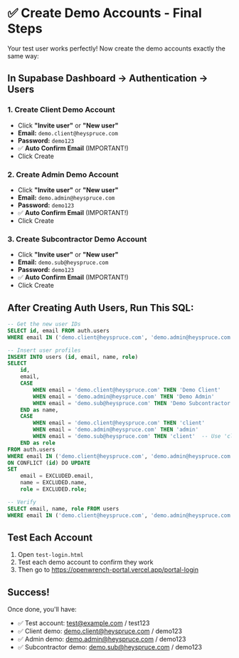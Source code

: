 # ✅ Create Demo Accounts - Final Steps

Your test user works perfectly! Now create the demo accounts exactly the same way:

## In Supabase Dashboard → Authentication → Users

### 1. Create Client Demo Account
- Click **"Invite user"** or **"New user"**
- **Email:** `demo.client@heyspruce.com`
- **Password:** `demo123`
- ✅ **Auto Confirm Email** (IMPORTANT!)
- Click Create

### 2. Create Admin Demo Account
- Click **"Invite user"** or **"New user"**
- **Email:** `demo.admin@heyspruce.com`
- **Password:** `demo123`
- ✅ **Auto Confirm Email** (IMPORTANT!)
- Click Create

### 3. Create Subcontractor Demo Account
- Click **"Invite user"** or **"New user"**
- **Email:** `demo.sub@heyspruce.com`
- **Password:** `demo123`
- ✅ **Auto Confirm Email** (IMPORTANT!)
- Click Create

## After Creating Auth Users, Run This SQL:

```sql
-- Get the new user IDs
SELECT id, email FROM auth.users 
WHERE email IN ('demo.client@heyspruce.com', 'demo.admin@heyspruce.com', 'demo.sub@heyspruce.com');

-- Insert user profiles
INSERT INTO users (id, email, name, role)
SELECT 
    id, 
    email,
    CASE 
        WHEN email = 'demo.client@heyspruce.com' THEN 'Demo Client'
        WHEN email = 'demo.admin@heyspruce.com' THEN 'Demo Admin'
        WHEN email = 'demo.sub@heyspruce.com' THEN 'Demo Subcontractor'
    END as name,
    CASE 
        WHEN email = 'demo.client@heyspruce.com' THEN 'client'
        WHEN email = 'demo.admin@heyspruce.com' THEN 'admin'
        WHEN email = 'demo.sub@heyspruce.com' THEN 'client'  -- Use 'client' role for subcontractor
    END as role
FROM auth.users 
WHERE email IN ('demo.client@heyspruce.com', 'demo.admin@heyspruce.com', 'demo.sub@heyspruce.com')
ON CONFLICT (id) DO UPDATE 
SET 
    email = EXCLUDED.email,
    name = EXCLUDED.name,
    role = EXCLUDED.role;

-- Verify
SELECT email, name, role FROM users 
WHERE email IN ('demo.client@heyspruce.com', 'demo.admin@heyspruce.com', 'demo.sub@heyspruce.com');
```

## Test Each Account

1. Open `test-login.html`
2. Test each demo account to confirm they work
3. Then go to https://openwrench-portal.vercel.app/portal-login

## Success!
Once done, you'll have:
- ✅ Test account: test@example.com / test123
- ✅ Client demo: demo.client@heyspruce.com / demo123
- ✅ Admin demo: demo.admin@heyspruce.com / demo123
- ✅ Subcontractor demo: demo.sub@heyspruce.com / demo123